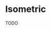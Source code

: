 # Isometric

TODO

<!--
https://design.tutsplus.com/tutorials/how-to-create-advanced-isometric-illustrations-using-the-ssr-method--vector-1058
-->
